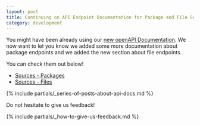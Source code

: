 ```yaml
---
layout: post
title: Continuing on API Endpoint Documentation for Package and File Sources
category: development
---
```


You might have been already using our [new openAPI Documentation](https://api.opensuse.org/apidocs/).
We now want to let you know we added some more documentation about package endpoints and we added the new section about file endpoints.

You can check them out below!

* [Sources - Packages](https://api.opensuse.org/apidocs/#/Sources%20-%20Packages)
* [Sources - Files](https://api.opensuse.org/apidocs/#/Sources%20-%20Files)

{% include partials/_series-of-posts-about-api-docs.md %}

Do not hesitate to give us feedback!

{% include partials/_how-to-give-us-feedback.md %}
